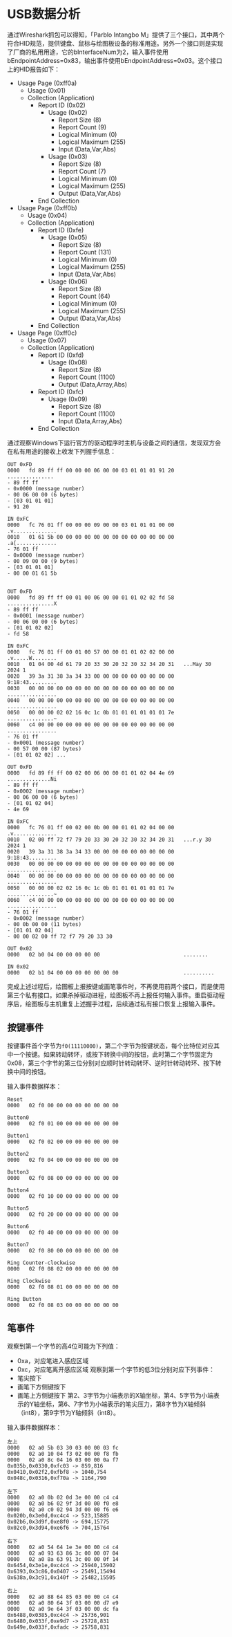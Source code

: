 # USB数据分析

通过Wireshark抓包可以得知，「Parblo Intangbo M」提供了三个接口，其中两个符合HID规范，提供键盘、鼠标与绘图板设备的标准用途。另外一个接口则是实现了厂商的私用用途，它的bInterfaceNum为2，输入事件使用bEndpointAddress=0x83，输出事件使用bEndpointAddress=0x03。这个接口上的HID报告如下：
- Usage Page (0xff0a)
    - Usage (0x01)
    - Collection (Application)
        - Report ID (0x02)
            - Usage (0x02)
                - Report Size (8)
                - Report Count (9)
                - Logical Minimum (0)
                - Logical Maximum (255)
                - Input (Data,Var,Abs)
            - Usage (0x03)
                - Report Size (8)
                - Report Count (7)
                - Logical Minimum (0)
                - Logical Maximum (255)
                - Output (Data,Var,Abs)
        - End Collection
- Usage Page (0xff0b)
    - Usage (0x04)
    - Collection (Application)
        - Report ID (0xfe)
            - Usage (0x05)
                - Report Size (8)
                - Report Count (131)
                - Logical Minimum (0)
                - Logical Maximum (255)
                - Input (Data,Var,Abs)
            - Usage (0x06)
                - Report Size (8)
                - Report Count (64)
                - Logical Minimum (0)
                - Logical Maximum (255)
                - Output (Data,Var,Abs)
        - End Collection
- Usage Page (0xff0c)
    - Usage (0x07)
    - Collection (Application)
        - Report ID (0xfd)
            - Usage (0x08)
                - Report Size (8)
                - Report Count (1100)
                - Output (Data,Array,Abs)
        - Report ID (0xfc)
            - Usage (0x09)
                - Report Size (8)
                - Report Count (1100)
                - Input (Data,Array,Abs)
        - End Collection

通过观察Windows下运行官方的驱动程序时主机与设备之间的通信，发现双方会在私有用途的接收上收发下列握手信息：
```
OUT 0xFD
0000   fd 89 ff ff 00 00 00 06 00 00 03 01 01 01 91 20   ...............
- 89 ff ff
- 0x0000 (message number)
- 00 06 00 00 (6 bytes)
- [03 01 01 01]
- 91 20

IN 0xFC
0000   fc 76 01 ff 00 00 00 09 00 00 03 01 01 01 00 00   .v..............
0010   01 61 5b 00 00 00 00 00 00 00 00 00 00 00 00 00   .a[.............
- 76 01 ff
- 0x0000 (message number)
- 00 09 00 00 (9 bytes)
- [03 01 01 01]
- 00 00 01 61 5b


OUT 0xFD
0000   fd 89 ff ff 00 01 00 06 00 00 01 01 02 02 fd 58   ...............X
- 89 ff ff
- 0x0001 (message number)
- 00 06 00 00 (6 bytes)
- [01 01 02 02]
- fd 58

IN 0xFC
0000   fc 76 01 ff 00 01 00 57 00 00 01 01 02 02 00 00   .v.....W........
0010   01 04 00 4d 61 79 20 33 30 20 32 30 32 34 20 31   ...May 30 2024 1
0020   39 3a 31 38 3a 34 33 00 00 00 00 00 00 00 00 00   9:18:43.........
0030   00 00 00 00 00 00 00 00 00 00 00 00 00 00 00 00   ................
0040   00 00 00 00 00 00 00 00 00 00 00 00 00 00 00 00   ................
0050   00 00 00 02 02 16 0c 1c 0b 01 01 01 01 01 01 7e   ...............~
0060   c4 00 00 00 00 00 00 00 00 00 00 00 00 00 00 00   ................
- 76 01 ff
- 0x0001 (message number)
- 00 57 00 00 (87 bytes)
- [01 01 02 02] ...

OUT 0xFD
0000   fd 89 ff ff 00 02 00 06 00 00 01 01 02 04 4e 69   ..............Ni
- 89 ff ff
- 0x0002 (message number)
- 00 06 00 00 (6 bytes)
- [01 01 02 04]
- 4e 69

IN 0xFC
0000   fc 76 01 ff 00 02 00 0b 00 00 01 01 02 04 00 00   .v..............
0010   02 00 ff 72 f7 79 20 33 30 20 32 30 32 34 20 31   ...r.y 30 2024 1
0020   39 3a 31 38 3a 34 33 00 00 00 00 00 00 00 00 00   9:18:43.........
0030   00 00 00 00 00 00 00 00 00 00 00 00 00 00 00 00   ................
0040   00 00 00 00 00 00 00 00 00 00 00 00 00 00 00 00   ................
0050   00 00 00 02 02 16 0c 1c 0b 01 01 01 01 01 01 7e   ...............~
0060   c4 00 00 00 00 00 00 00 00 00 00 00 00 00 00 00   ................
- 76 01 ff
- 0x0002 (message number)
- 00 0b 00 00 (11 bytes)
- [01 01 02 04]
- 00 00 02 00 ff 72 f7 79 20 33 30

OUT 0x02
0000   02 b0 04 00 00 00 00 00                           ........

IN 0x02
0000   02 b1 04 00 00 00 00 00 00 00                     ..........

```
完成上述过程后，绘图板上报按键或画笔事件时，不再使用前两个接口，而是使用第三个私有接口。如果杀掉驱动进程，绘图板不再上报任何输入事件。重启驱动程序后，绘图板与主机重复上述握手过程，后续通过私有接口恢复上报输入事件。

## 按键事件
按键事件首个字节为`f0(11110000)`，第二个字节为按键状态，每个比特位对应其中一个按键。如果转动转环，或按下转换中间的按钮，此时第二个字节固定为0x08，第三个字节的第三位分别对应顺时针转动转环、逆时针转动转环、按下转换中间的按钮。

输入事件数据样本：
```
Reset
0000   02 f0 00 00 00 00 00 00 00 00

Button0
0000   02 f0 01 00 00 00 00 00 00 00

Button1
0000   02 f0 02 00 00 00 00 00 00 00

Button2
0000   02 f0 04 00 00 00 00 00 00 00

Button3
0000   02 f0 08 00 00 00 00 00 00 00

Button4
0000   02 f0 10 00 00 00 00 00 00 00

Button5
0000   02 f0 20 00 00 00 00 00 00 00

Button6
0000   02 f0 40 00 00 00 00 00 00 00

Button7
0000   02 f0 80 00 00 00 00 00 00 00

Ring Counter-clockwise
0000   02 f0 08 02 00 00 00 00 00 00

Ring Clockwise
0000   02 f0 08 01 00 00 00 00 00 00

Ring Button
0000   02 f0 08 03 00 00 00 00 00 00
```

## 笔事件
观察到第一个字节的高4位可能为下列值：
- 0xa，对应笔进入感应区域
- 0xc，对应笔离开感应区域
观察到第一个字节的低3位分别对应下列事件：
- 笔尖按下
- 画笔下方侧键按下
- 画笔上方侧键按下
第2、3字节为小端表示的X轴坐标，第4、5字节为小端表示的Y轴坐标，第6、7字节为小端表示的笔尖压力，第8字节为X轴倾斜（int8），第9字节为Y轴倾斜（int8）。

输入事件数据样本：
```
左上
0000   02 a0 5b 03 30 03 00 00 03 fc
0000   02 a0 10 04 f3 02 00 00 f8 fb
0000   02 a0 8c 04 16 03 00 00 0a f7
0x035b,0x0330,0xfc03 -> 859,816
0x0410,0x02f2,0xfbf8 -> 1040,754
0x048c,0x0316,0xf70a -> 1164,790

左下
0000   02 a0 0b 02 0d 3e 00 00 c4 c4
0000   02 a0 b6 02 9f 3d 00 00 f0 e8
0000   02 a0 c0 02 94 3d 00 00 f6 e6
0x020b,0x3e0d,0xc4c4 -> 523,15885
0x02b6,0x3d9f,0xe8f0 -> 694,15775
0x02c0,0x3d94,0xe6f6 -> 704,15764

右下
0000   02 a0 54 64 1e 3e 00 00 c4 c4
0000   02 a0 93 63 86 3c 00 00 07 04
0000   02 a0 8a 63 91 3c 00 00 0f 14
0x6454,0x3e1e,0xc4c4 -> 25940,15902
0x6393,0x3c86,0x0407 -> 25491,15494
0x638a,0x3c91,0x140f -> 25482,15505

右上
0000   02 a0 88 64 85 03 00 00 c4 c4
0000   02 a0 80 64 3f 03 00 00 d7 e9
0000   02 a0 9e 64 3f 03 00 00 dc fa
0x6488,0x0385,0xc4c4 -> 25736,901
0x6480,0x033f,0xe9d7 -> 25728,831
0x649e,0x033f,0xfadc -> 25758,831
```
